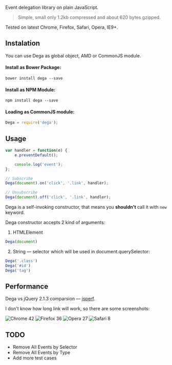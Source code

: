 Event delegation library on plain JavaScript.

> Simple, small only 1.2kb compressed and about 620 bytes gzipped.

Tested on latest Chrome, Firefox, Safari, Opera, IE9+.

## Instalation

You can use Dega as global object, AMD or CommonJS module.

#### Install as Bower Package:
```
bower install dega --save
```

#### Install as NPM Module:
```
npm install dega --save
```

#### Loading as CommonJS module:

```js
Dega = require('dega');
```

## Usage

```js
var handler = function(e) {
    e.preventDefault();

    console.log('event');
};

// Subscribe
Dega(document).on('click', '.link', handler);

// Unsubscribe
Dega(document).off('click', '.link', handler);
```

Dega is a self-invoking constructor, that means you **shouldn't** call it with ```new``` keyword.

Dega constructor accepts 2 kind of arguments:

1. HTMLElement
```js
Dega(document)
```
2. String — selector which will be used in document.querySelector:
```js
Dega('.class')
Dega('#id')
Dega('tag')
```

## Performance

Dega vs jQuery 2.1.3 comparsion — [jsperf](http://jsperf.com/dega-vs-jquery-v2).

I don't know how long link will work, so there are some screenshots:

![Chrome 42](https://cloud.githubusercontent.com/assets/200119/6426771/a9029e30-bf7b-11e4-9285-101ce2d483db.png)
![Firefox 36](https://cloud.githubusercontent.com/assets/200119/6426772/a902a178-bf7b-11e4-8f66-62783b11801d.png)
![Opera 27](https://cloud.githubusercontent.com/assets/200119/6426774/a9076f78-bf7b-11e4-8c19-f39901181a89.png)
![Safari 8](https://cloud.githubusercontent.com/assets/200119/6426773/a902c338-bf7b-11e4-98ed-e49e272b8f7a.png)

## TODO
* Remove All Events by Selector
* Remove All Events by Type
* Add more test cases
